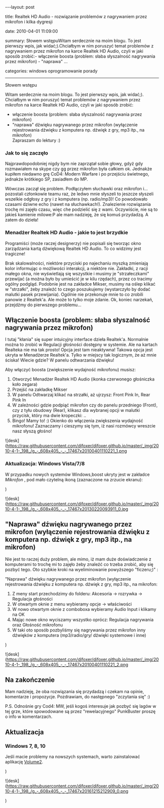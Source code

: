 ﻿---layout:     post

title:      Realtek HD Audio - rozwiązanie problemów z nagrywaniem przez mikrofon i kilka dygresji

date:       2010-04-01 11:09:00

summary:    Słowem wstępuWitam serdecznie na moim blogu. To jest pierwszy wpis, jak widać;).Chciałbym w nim poruszyć temat problemów z nagrywaniem przez mikrofon na karce Realtek HD Audio, czyli w jaki sposób zrobić:- włączenie boosta (problem: słaba słyszalność nagrywania przez mikrofon) - &quot;naprawa&quot; ...

categories: windows oprogramowanie porady

---




Słowem wstępu


Witam serdecznie na moim blogu. To jest pierwszy wpis, jak widać;).
Chciałbym w nim poruszyć temat problemów z nagrywaniem przez mikrofon na karce Realtek HD Audio, czyli w jaki sposób zrobić:
- włączenie boosta (problem: słaba słyszalność nagrywania przez mikrofon) 
- &quot;naprawa&quot; dźwięku nagrywanego przez mikrofon (wyłączenie rejestrowania dźwięku z komputera np. dźwięk z gry, mp3 itp., na mikrofon)  
Zapraszam do lektury :)






### Jak to się zaczęło





Najprawdopodobniej nigdy bym nie zaprzątał sobie głowy, gdyż gdy rozmawiałem na skype czy gg przez mikrofon była całkiem ok. Jednakże kupiłem niedawno grę CoD4: Modern Warfare i po przejściu świetnego, jednakże krótkiego SP, zasiadłem do MP.


Wówczas zaczął się problem. Podłączyłem słuchawki oraz mikrofon i... pozostali członkowie teamu raz, że ledwo mnie słyszeli to jeszcze słyszeli wszelkie odgłosy z gry i z komputera (np. radio/mp3)! Co powodowało czasami dziwne echo (nawet na słuchawkach!). 
Znalezienie rozwiązania trochę mi zajęło czasu, więc che podzielić się z wami. Oczywiście, nie są to jakieś kamienie milowe:P ale mam nadzieję, że się komuś przydadzą. A zatem do dzieła!





### Menadżer Realtek HD Audio - jakie to jest brzydkie


 


Programiści (może raczej designerzy) nie popisali się tworząc okno zarządzania kartą dźwiękową Realtek HD Audio. To co widzimy jest tragiczne! 

Brak skalowalności, niektóre przyciski po najechaniu myszką zmieniają kolor informując o możliwości interakcji, a niektóre nie. 
Zakładki, z racji małego okna, nie wyświetlają się wszystkie i musimy je &quot;strzałeczkami&quot; przewijać (a można było by umieścić je w kilu rzędach), przez co tracimy ogólny podgląd. 
Podobnie jest na zakładce Mikser, musimy na oślep klikać w &quot;strzałki&quot;, żeby znaleźć to czego poszukujemy (wystarczyło by dodać malutki pasek przewijania).
Ogólnie nie przekonuje mnie to co zrobili panowie z Realtek&#39;a. Ale może to tylko moje zdanie. Ok, koniec narzekań, przejdźmy do pierwszego problemu...





## Włączenie boosta (problem: słaba słyszalność nagrywania przez mikrofon)





I tutaj &quot;kłania&quot; się super intuicyjny interface dzieła Realtek&#39;a. Normalnie można to zrobić w Regulacji głośności dostępny w systemie. Ale na kartach Realteka nie ma tak prosto!
Opcja jest tam nieaktywna! Takowa opcja jest ukryta w Menadżerze Realtek&#39;a. Tylko w miejscy tak logicznym, że aż mnie ściska! Wiecie gdzie? W panelu odtwarzania dźwięku!


Aby włączyć boosta (zwiększenie wydajność mikrofonu) musisz: 
1. Otworzyć Menadżer Realtek HD Audio (ikonka czerwonego głośniczka koło zegara)
2. Przejść na zakładkę Mikser
3. W panelu Odtwarzaj klikać na strzałki, aż ujrzysz: Front Pink In, Rear Pink In
4. W zależności gdzie podpiąć mikrofon czy do panelu przedniego (Front), czy z tyłu obudowy (Rear), klikasz dla wybranej opcji w malutki przycisk, który ma dwie kropeczki: ..
5. Bingo! Mamy to! :) Okienko do włączenia zwiększenia wydajność mikrofonu! Zaznaczamy i cieszymy się tym, iż nasi rozmówcy wreszcie nasz słyszą głośno!




![desk](https://raw.githubusercontent.com/djfoxer/djfoxer.github.io/master/_img/2010-4-1-_198_/g_-_608x405_-_-_17467x20100401110221_1.png


 




### Aktualizacja: Windows Vista/7/8




W przypadku nowych systemów Windows,boost ukryty jest w zakładce  *Mikrofon* , pod mało czytelną ikoną (zaznaczone na zrzucie ekranu): 

)


![desk](https://raw.githubusercontent.com/djfoxer/djfoxer.github.io/master/_img/2010-4-1-_198_/g_-_608x405_-_-_17467x20130220093911_0.jpg







## &quot;Naprawa&quot; dźwięku nagrywanego przez mikrofon (wyłączenie rejestrowania dźwięku z komputera np. dźwięk z gry, mp3 itp., na mikrofon)






Nie jest to raczej duży problem, ale mimo, iż mam duże doświadczenie z komputerami to trochę mi to zajęło żeby znaleźć co trzeba zrobić, aby się pozbyć tego. Oto szybkie kroki na wyeliminowanie powyższego &quot;ficzeru;)&quot; : 


&quot;Naprawa&quot; dźwięku nagrywanego przez mikrofon (wyłączenie rejestrowania dźwięku z komputera np. dźwięk z gry, mp3 itp., na mikrofon:
1. Z meny start przechodzimy do folderu: Akcesoria -&gt; rozrywka -&gt; Regulacja głośności
2. W otwartym oknie z menu wybieramy opcje -&gt; właściwości
3. W nowo otwartym oknie z comboboxa wybieramy Audio Input i klikamy na OK
4. Mając nowe okno wyciszamy wszystko oprócz: Regulacja nagrywania oraz Głośność mikrofonu
5. W taki oto sposób pozbyliśmy się nagrywania przez mikrofon inny dźwięków z komputera (mp3/radio/gry/ dźwięki systemowe i inne)

)


![desk](https://raw.githubusercontent.com/djfoxer/djfoxer.github.io/master/_img/2010-4-1-_198_/g_-_608x405_-_-_17467x20100401110221_2.png


 







## Na zakończenie






Mam nadzieję, że oba rozwiązania się przydadzą i czekam na opinie, komentarze i propozycje.
Pozdrawiam, do następnego &quot;zczytania się&quot; :)

P.S.
Odnośnie gry Cod4: MW, jeśli kogoś interesuje jak pozbyć się lagów w tej grze, które spowodowane są przez &quot;rewelacyjnego&quot; PunkBuster proszę o info w komentarzach.




## Aktualizacja






### Windows 7, 8, 10



Jeśli macie problemy na nowszych systemach, warto zainstalować aplikację [Volume2](http://www.dobreprogramy.pl/Volume2,Program,Windows,38701.html).


)


![desk](https://raw.githubusercontent.com/djfoxer/djfoxer.github.io/master/_img/2010-4-1-_198_/g_-_608x405_-_-_17467x20161215212909_0.png


)